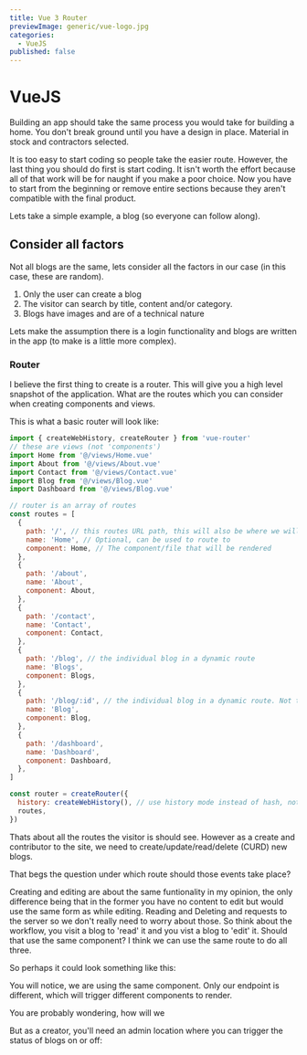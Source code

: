 ```yaml
---
title: Vue 3 Router
previewImage: generic/vue-logo.jpg
categories:
  - VueJS
published: false
---
```


# VueJS

Building an app should take the same process you would take for building a home. You don't break ground until you have a design in place. Material in stock and contractors selected.

It is too easy to start coding so people take the easier route. However, the last thing you should do first is start coding. It isn't worth the effort because all of that work will be for naught if you make a poor choice. Now you have to start from the beginning or remove entire sections because they aren't compatible with the final product.

Lets take a simple example, a blog (so everyone can follow along).

## Consider all factors

Not all blogs are the same, lets consider all the factors in our case (in this case, these are random).

1. Only the user can create a blog
2. The visitor can search by title, content and/or category.
3. Blogs have images and are of a technical nature

Lets make the assumption there is a login functionality and blogs are written in the app (to make is a little more complex).

### Router

I believe the first thing to create is a router. This will give you a high level snapshot of the application. What are the routes which you can consider when creating components and views.

This is what a basic router will look like:

```javascript
import { createWebHistory, createRouter } from 'vue-router'
// these are views (not 'components')
import Home from '@/views/Home.vue'
import About from '@/views/About.vue'
import Contact from '@/views/Contact.vue'
import Blog from '@/views/Blog.vue'
import Dashboard from '@/views/Blog.vue'

// router is an array of routes
const routes = [
  {
    path: '/', // this routes URL path, this will also be where we will showcase all the blogs
    name: 'Home', // Optional, can be used to route to
    component: Home, // The component/file that will be rendered
  },
  {
    path: '/about',
    name: 'About',
    component: About,
  },
  {
    path: '/contact',
    name: 'Contact',
    component: Contact,
  },
  {
    path: '/blog', // the individual blog in a dynamic route
    name: 'Blogs',
    component: Blogs,
  },
  {
    path: '/blog/:id', // the individual blog in a dynamic route. Not the :id can be targeted via $route.params.id (and if you name it som thing like :blogId, it will be $route.params.blogId)
    name: 'Blog',
    component: Blog,
  },
  {
    path: '/dashboard',
    name: 'Dashboard',
    component: Dashboard,
  },
]

const router = createRouter({
  history: createWebHistory(), // use history mode instead of hash, note how it is done differently then Vue2
  routes,
})
```

Thats about all the routes the visitor is should see. However as a create and contributor to the site, we need to create/update/read/delete (CURD) new blogs.

That begs the question under which route should those events take place?

Creating and editing are about the same funtionality in my opinion, the only difference being that in the former you have no content to edit but would use the same form as while editing. Reading and Deleting and requests to the server so we don't really need to worry about those. So think about the workflow, you visit a blog to 'read' it and you vist a blog to 'edit' it. Should that use the same component? I think we can use the same route to do all three.

So perhaps it could look something like this:

You will notice, we are using the same component. Only our endpoint is different, which will trigger different components to render.

You are probably wondering, how will we

But as a creator, you'll need an admin location where you can trigger the status of blogs on or off:
